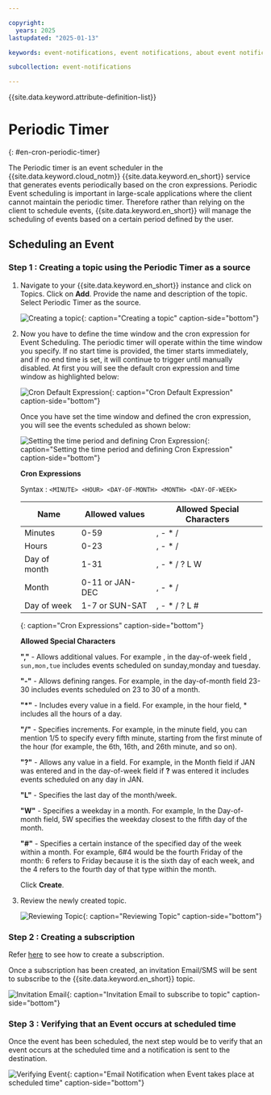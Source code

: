 ```yaml
---

copyright:
  years: 2025
lastupdated: "2025-01-13"

keywords: event-notifications, event notifications, about event notifications, cron scheduler, topics, sources

subcollection: event-notifications

---
```

{{site.data.keyword.attribute-definition-list}}

# Periodic Timer
{: #en-cron-periodic-timer}

The Periodic timer is an event scheduler in the {{site.data.keyword.cloud_notm}} {{site.data.keyword.en_short}} service that generates events periodically based on the cron expressions. Periodic Event scheduling is important in large-scale applications where the client cannot maintain the periodic timer. Therefore rather than relying on the client to schedule events, {{site.data.keyword.en_short}} will manage the scheduling of events based on a certain period defined by the user. 

## Scheduling an Event

### **Step 1 : Creating a topic using the Periodic Timer as a source**

1. Navigate to your {{site.data.keyword.en_short}} instance and click on Topics. Click on **Add**. Provide the name and description of the topic. Select Periodic Timer as the source.

    ![Creating a topic](images/en-creating-topic.png "Creating a topic"){: caption="Creating a topic" caption-side="bottom"}

1. Now you have to define the time window and the cron expression for Event Scheduling. The periodic timer will operate within the time window you specify. If no start time is provided, the timer starts immediately, and if no end time is set, it will continue to trigger until manually disabled. At first you will see the default cron expression and time window as highlighted below:

    ![Cron Default Expression](images/en-cron-default.png "Cron Default Expression"){: caption="Cron Default Expression" caption-side="bottom"}

    Once you have set the time window and defined the cron expression, you will see the events scheduled as shown below:

    ![Setting the time period and defining Cron Expression ](images/en-cron-expression.png "Setting the time period and defining Cron Expression"){: caption="Setting the time period and defining Cron Expression" caption-side="bottom"}

    **Cron Expressions**

    Syntax : `<MINUTE> <HOUR> <DAY-OF-MONTH> <MONTH> <DAY-OF-WEEK>`

    | Name         | Allowed values  | Allowed Special Characters |
    |--------------|-----------------|----------------------------|
    | Minutes      | 0-59            | , - * /                    |
    | Hours        | 0-23            | , - * /                    |
    | Day of month | 1-31            | , - * / ? L W              |
    | Month        | 0-11 or JAN-DEC | , - * /                    |
    | Day of week  | 1-7 or SUN-SAT  | , - * / ? L #              |
    {: caption="Cron Expressions" caption-side="bottom"}

    **Allowed Special Characters**

    **","** - Allows additional values. For example , in the day-of-week field , `sun,mon,tue` includes events scheduled on sunday,monday and tuesday. 

    **"-"** - Allows defining ranges. For example, in the day-of-month field 23-30 includes events scheduled on 23 to 30 of a month.

    **"*"** - Includes every value in a field. For example, in the hour field, * includes all the hours of a day.

    **"/"** -  Specifies increments. For example, in the minute field, you can mention 1/5 to specify every fifth minute, starting from the first minute of the hour (for example, the 6th, 16th, and 26th minute, and so on).

    **"?"** - Allows any value in a field. For example, in the Month field if JAN was entered and in the day-of-week field if **?** was entered it includes events scheduled on any day in JAN.

    **"L"** - Specifies the last day of the month/week.

    **"W"** - Specifies a weekday in a month. For example, In the Day-of-month field, 5W specifies the weekday closest to the fifth day of the month.

    **"#"** - Specifies a certain instance of the specified day of the week within a month. For example, 6#4 would be the fourth Friday of the month: 6 refers to Friday because it is the sixth day of each week, and the 4 refers to the fourth day of that type within the month.

    Click **Create**.

1. Review the newly created topic. 

    ![Reviewing Topic](images/en-cron-review.png "Reviewing Topic"){: caption="Reviewing Topic" caption-side="bottom"}

### **Step 2 : Creating a subscription**

Refer [here](/docs/event-notifications?topic=event-notifications-en-create-en-subscription) to see how to create a subscription. 

Once a subscription has been created, an invitation Email/SMS will be sent to subscribe to the {{site.data.keyword.en_short}} topic. 

![Invitation Email](images/en-invitation-email.png "Invitation Email to subscribe to topic"){: caption="Invitation Email to subscribe to topic" caption-side="bottom"}


### **Step 3 : Verifying that an Event occurs at scheduled time**

Once the event has been scheduled, the next step would be to verify that an event occurs at the scheduled time and a notification is sent to the destination. 

![Verifying Event](images/en-verifying-notification.png "Email Notification when Event takes place at scheduled time"){: caption="Email Notification when Event takes place at scheduled time" caption-side="bottom"}
